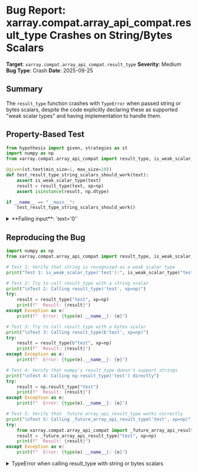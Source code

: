 # Bug Report: xarray.compat.array_api_compat.result_type Crashes on String/Bytes Scalars

**Target**: `xarray.compat.array_api_compat.result_type`
**Severity**: Medium
**Bug Type**: Crash
**Date**: 2025-09-25

## Summary

The `result_type` function crashes with `TypeError` when passed string or bytes scalars, despite the code explicitly declaring these as supported "weak scalar types" and having implementation to handle them.

## Property-Based Test

```python
from hypothesis import given, strategies as st
import numpy as np
from xarray.compat.array_api_compat import result_type, is_weak_scalar_type

@given(st.text(min_size=1, max_size=10))
def test_result_type_string_scalars_should_work(text):
    assert is_weak_scalar_type(text)
    result = result_type(text, xp=np)
    assert isinstance(result, np.dtype)

if __name__ == "__main__":
    test_result_type_string_scalars_should_work()
```

<details>

<summary>
**Failing input**: `text='0'`
</summary>
```
Traceback (most recent call last):
  File "/home/npc/pbt/agentic-pbt/worker_/30/hypo.py", line 12, in <module>
    test_result_type_string_scalars_should_work()
    ~~~~~~~~~~~~~~~~~~~~~~~~~~~~~~~~~~~~~~~~~~~^^
  File "/home/npc/pbt/agentic-pbt/worker_/30/hypo.py", line 6, in test_result_type_string_scalars_should_work
    def test_result_type_string_scalars_should_work(text):
                   ^^^
  File "/home/npc/miniconda/lib/python3.13/site-packages/hypothesis/core.py", line 2124, in wrapped_test
    raise the_error_hypothesis_found
  File "/home/npc/pbt/agentic-pbt/worker_/30/hypo.py", line 8, in test_result_type_string_scalars_should_work
    result = result_type(text, xp=np)
  File "/home/npc/miniconda/lib/python3.13/site-packages/xarray/compat/array_api_compat.py", line 44, in result_type
    return xp.result_type(*arrays_and_dtypes)
           ~~~~~~~~~~~~~~^^^^^^^^^^^^^^^^^^^^
TypeError: data type '' not understood
Falsifying example: test_result_type_string_scalars_should_work(
    text='0',
)
```
</details>

## Reproducing the Bug

```python
import numpy as np
from xarray.compat.array_api_compat import result_type, is_weak_scalar_type

# Test 1: Verify that string is recognized as a weak scalar type
print("Test 1: is_weak_scalar_type('test'):", is_weak_scalar_type("test"))

# Test 2: Try to call result_type with a string scalar
print("\nTest 2: Calling result_type('test', xp=np)")
try:
    result = result_type("test", xp=np)
    print(f"  Result: {result}")
except Exception as e:
    print(f"  Error: {type(e).__name__}: {e}")

# Test 3: Try to call result_type with a bytes scalar
print("\nTest 3: Calling result_type(b'test', xp=np)")
try:
    result = result_type(b"test", xp=np)
    print(f"  Result: {result}")
except Exception as e:
    print(f"  Error: {type(e).__name__}: {e}")

# Test 4: Verify that numpy's result_type doesn't support strings
print("\nTest 4: Calling np.result_type('test') directly")
try:
    result = np.result_type("test")
    print(f"  Result: {result}")
except Exception as e:
    print(f"  Error: {type(e).__name__}: {e}")

# Test 5: Verify that _future_array_api_result_type works correctly
print("\nTest 5: Calling _future_array_api_result_type('test', xp=np)")
try:
    from xarray.compat.array_api_compat import _future_array_api_result_type
    result = _future_array_api_result_type("test", xp=np)
    print(f"  Result: {result}")
except Exception as e:
    print(f"  Error: {type(e).__name__}: {e}")
```

<details>

<summary>
TypeError when calling result_type with string or bytes scalars
</summary>
```
Test 1: is_weak_scalar_type('test'): True

Test 2: Calling result_type('test', xp=np)
  Error: TypeError: data type 'test' not understood

Test 3: Calling result_type(b'test', xp=np)
  Error: TypeError: data type 'test' not understood

Test 4: Calling np.result_type('test') directly
  Error: TypeError: data type 'test' not understood

Test 5: Calling _future_array_api_result_type('test', xp=np)
  Result: <U4
```
</details>

## Why This Is A Bug

This violates expected behavior because:

1. **Explicit Support Declared**: The `is_weak_scalar_type` function at line 6-7 explicitly declares `str` and `bytes` as weak scalar types:
   ```python
   def is_weak_scalar_type(t):
       return isinstance(t, bool | int | float | complex | str | bytes)
   ```

2. **Implementation Exists**: The `_future_array_api_result_type` function has explicit handling for string and bytes types (lines 32-33):
   ```python
   possible_dtypes = {
       complex: "complex64",
       float: "float32",
       int: "int8",
       bool: "bool",
       str: "str",      # Explicit string support
       bytes: "bytes",  # Explicit bytes support
   }
   ```

3. **Incorrect Routing**: The bug occurs because `result_type` incorrectly routes string/bytes scalars to numpy's `result_type` (which doesn't support them) instead of to `_future_array_api_result_type` (which does). When `xp is np` (line 41), it always calls numpy's result_type directly, bypassing the compatibility wrapper.

4. **Contract Violation**: The function claims to provide Array API compatibility with python scalars (per the comment at line 11-13), but fails to deliver this compatibility for string and bytes scalars that it explicitly recognizes as weak scalar types.

## Relevant Context

The `result_type` function is part of xarray's Array API compatibility layer, designed to provide consistent behavior across different array libraries (numpy, cupy, etc.). The comment at lines 11-13 explains that `_future_array_api_result_type` is a "fallback implementation for `xp.result_type` with python scalars" that will be removed once Array API standard issue #805 is resolved.

The bug prevents xarray from correctly handling string and bytes data types in operations that need to determine result dtypes, which could affect users working with mixed-type datasets that include text data alongside numeric data.

Relevant code location: `/home/npc/miniconda/lib/python3.13/site-packages/xarray/compat/array_api_compat.py`

## Proposed Fix

```diff
--- a/xarray/compat/array_api_compat.py
+++ b/xarray/compat/array_api_compat.py
@@ -38,7 +38,11 @@ def _future_array_api_result_type(*arrays_and_dtypes, xp):


 def result_type(*arrays_and_dtypes, xp) -> np.dtype:
-    if xp is np or any(
+    # Check if we have string or bytes scalars that need special handling
+    has_string_or_bytes = any(
+        isinstance(t, (str, bytes)) for t in arrays_and_dtypes
+    )
+    if not has_string_or_bytes and (xp is np or any(
         isinstance(getattr(t, "dtype", t), np.dtype) for t in arrays_and_dtypes
-    ):
+    )):
         return xp.result_type(*arrays_and_dtypes)
     else:
```
